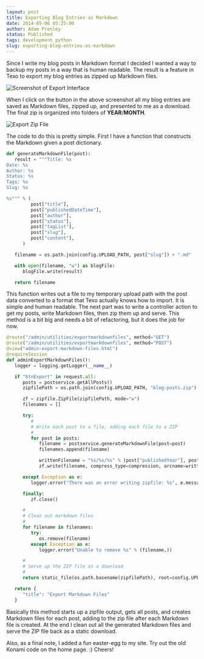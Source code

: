 ```yaml
---
layout: post
title: Exporting Blog Entries as Markdown
date: 2014-05-06 05:25:00
author: Adam Presley
status: Published
tags: development python
slug: exporting-blog-entries-as-markdown
---
```


Since I write my blog posts in Markdown format I decided I wanted a way to backup my posts in a way that is human readable. The result is a feature in Texo to export my blog entries as zipped up Markdown files.

![Screenshot of Export Interface](http://www.adampresley.com.s3.amazonaws.com/posts/texo-export-markdown-1.png)

When I click on the button in the above screenshot all my blog entries are saved as Markdown files, zipped up, and presented to me as a download. The final zip is organized into folders of **YEAR**/**MONTH**.

![Export Zip File](http://www.adampresley.com.s3.amazonaws.com/posts/text-export-markdown-2.png)

The code to do this is pretty simple. First I have a function that constructs the Markdown given a post dictionary.

```python
def generateMarkdownFile(post):
   result = """Title: %s
Date: %s
Author: %s
Status: %s
Tags: %s
Slug: %s

%s""" % (
         post["title"],
         post["publishedDateTime"],
         post["author"],
         post["status"],
         post["tagList"],
         post["slug"],
         post["content"],
      )

   filename = os.path.join(config.UPLOAD_PATH, post["slug"]) + ".md"

   with open(filename, "w") as blogFile:
      blogFile.write(result)

   return filename
```

This function writes out a file to my temporary upload path with the post data converted to a format that Texo actually knows how to import. It is simple and human readable. The next part was to write a controller action to get my posts, write Markdown files, then zip them up and serve. This method is a bit big and needs a bit of refactoring, but it does the job for now.

```python
@route("/admin/utilities/exportmarkdownfiles", method="GET")
@route("/admin/utilities/exportmarkdownfiles", method="POST")
@view("admin-export-markdown-files.html")
@requireSession
def adminExportMarkdownFiles():
   logger = logging.getLogger(__name__)

   if "btnExport" in request.all:
      posts = postservice.getAllPosts()
      zipfilePath = os.path.join(config.UPLOAD_PATH, "blog-posts.zip")

      zf = zipfile.ZipFile(zipfilePath, mode="w")
      filenames = []

      try:
         #
         # Write each post to a file, adding each file to a ZIP
         #
         for post in posts:
            filename = postservice.generateMarkdownFile(post=post)
            filenames.append(filename)

            writtenFilename = "%s/%s/%s" % (post["publishedYear"], post["publishedMonth"], os.path.basename(filename),)
            zf.write(filename, compress_type=compression, arcname=writtenFilename)

      except Exception as e:
         logger.error("There was an error writing zipfile: %s", e.message)

      finally:
         zf.close()

      #
      # Clean out markdown files
      #
      for filename in filenames:
         try:
            os.remove(filename)
         except Exception as e:
            logger.error("Unable to remove %s" % (filename,))

      #
      # Serve up the ZIP file as a download
      #
      return static_file(os.path.basename(zipfilePath), root=config.UPLOAD_PATH)

   return {
      "title": "Export Markdown Files"
   }
```

Basically this method starts up a zipfile output, gets all posts, and creates Markdown files for each post, adding to the zip file after each Markdown file is created. At the end I clean out all the generated Markdown files and serve the ZIP file back as a static download.

Also, as a final note, I added a fun easter-egg to my site. Try out the old Konami code on the home page. :) Cheers!